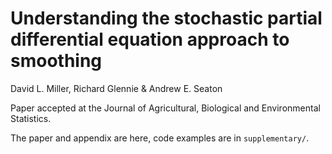 Understanding the stochastic partial differential equation approach to smoothing
================================================================================

David L. Miller, Richard Glennie & Andrew E. Seaton

Paper accepted at the Journal of Agricultural, Biological and Environmental Statistics.

The paper and appendix are here, code examples are in `supplementary/`.
